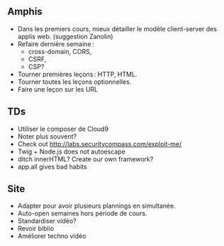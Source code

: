## Amphis

- Dans les premiers cours, mieux détailler le modèle client-server des
  applis web. (suggestion Zanolin)
- Refaire dernière semaine :
  - cross-domain, CORS,
  - CSRF,
  - CSP?
- Tourner premières leçons : HTTP, HTML.
- Tourner toutes les leçons optionnelles.
- Faire une leçon sur les URL

## TDs

- Utiliser le composer de Cloud9
- Noter plus souvent?
- Check out http://labs.securitycompass.com/exploit-me/
- Twig + Node.js does not autoescape
- ditch innerHTML? Create our own framework?
- app.all gives bad habits

## Site

- Adapter pour avoir plusieurs plannings en simultanée.
- Auto-open semaines hors période de cours.
- Standardiser vidéo?
- Revoir biblio
- Améliorer techno vidéo